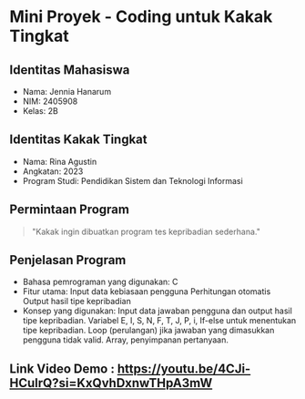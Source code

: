 # Mini Proyek - Coding untuk Kakak Tingkat
## Identitas Mahasiswa
- Nama: Jennia Hanarum
- NIM: 2405908
- Kelas: 2B
## Identitas Kakak Tingkat
- Nama: Rina Agustin
- Angkatan: 2023
- Program Studi: Pendidikan Sistem dan Teknologi Informasi
## Permintaan Program
> "Kakak ingin dibuatkan program tes kepribadian sederhana."
## Penjelasan Program
- Bahasa pemrograman yang digunakan: C
- Fitur utama:
  Input data kebiasaan pengguna
  Perhitungan otomatis
  Output hasil tipe kepribadian 
- Konsep yang digunakan:
  Input data jawaban pengguna dan output hasil tipe kepribadian.
  Variabel E, I, S, N, F, T, J, P, i, 
  If-else untuk menentukan tipe kepribadian. 
  Loop (perulangan) jika jawaban yang dimasukkan pengguna tidak valid. 
  Array, penyimpanan pertanyaan. 
## Link Video Demo : https://youtu.be/4CJi-HCulrQ?si=KxQvhDxnwTHpA3mW
